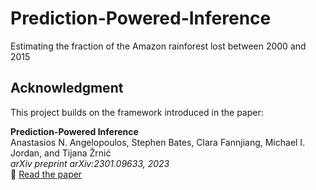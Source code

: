 # Prediction-Powered-Inference
Estimating the fraction of the Amazon rainforest lost between 2000 and 2015

## Acknowledgment

This project builds on the framework introduced in the paper:

**Prediction-Powered Inference**  
Anastasios N. Angelopoulos, Stephen Bates, Clara Fannjiang, Michael I. Jordan, and Tijana Žrnić  
*arXiv preprint arXiv:2301.09633, 2023*  
📄 [Read the paper](https://arxiv.org/abs/2301.09633)
